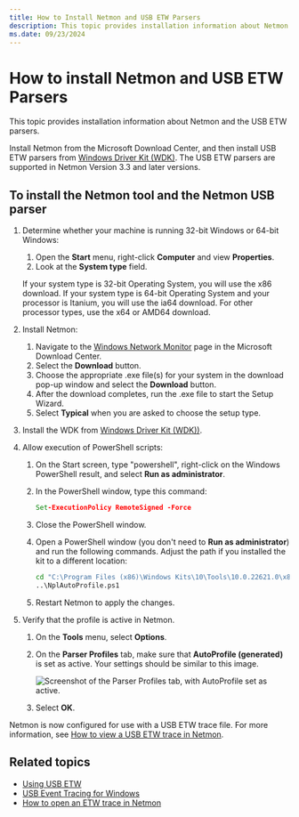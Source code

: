```yaml
---
title: How to Install Netmon and USB ETW Parsers
description: This topic provides installation information about Netmon and the USB ETW parsers.
ms.date: 09/23/2024
---
```


# How to install Netmon and USB ETW Parsers

This topic provides installation information about Netmon and the USB ETW parsers.

Install Netmon from the Microsoft Download Center, and then install USB ETW parsers from [Windows Driver Kit (WDK)](../download-the-wdk.md). The USB ETW parsers are supported in Netmon Version 3.3 and later versions.

## To install the Netmon tool and the Netmon USB parser

1. Determine whether your machine is running 32-bit Windows or 64-bit Windows:

    1. Open the **Start** menu, right-click **Computer** and view **Properties**.
    1. Look at the **System type** field.

    If your system type is 32-bit Operating System, you will use the x86 download. If your system type is 64-bit Operating System and your processor is Itanium, you will use the ia64 download. For other processor types, use the x64 or AMD64 download.

1. Install Netmon:
    1. Navigate to the [Windows Network Monitor](https://www.microsoft.com/download/details.aspx?id=4865) page in the Microsoft Download Center.
    1. Select the **Download** button.
    1. Choose the appropriate .exe file(s) for your system in the download pop-up window and select the **Download** button.
    1. After the download completes, run the .exe file to start the Setup Wizard.
    1. Select **Typical** when you are asked to choose the setup type.

1. Install the WDK from [Windows Driver Kit (WDK))](../download-the-wdk.md).
1. Allow execution of PowerShell scripts:
    1. On the Start screen, type "powershell", right-click on the Windows PowerShell result, and select **Run as administrator**.
    1. In the PowerShell window, type this command:

        ```cmd
        Set-ExecutionPolicy RemoteSigned -Force
        ```

    1. Close the PowerShell window.
    1. Open a PowerShell window (you don't need to **Run as administrator**) and run the following commands. Adjust the path if you installed the kit to a different location:

        ```cmd
        cd "C:\Program Files (x86)\Windows Kits\10\Tools\10.0.22621.0\x86\Network Monitor Parsers\usb"
        ..\NplAutoProfile.ps1
        ```

    1. Restart Netmon to apply the changes.

1. Verify that the profile is active in Netmon.
    1. On the **Tools** menu, select **Options**.
    1. On the **Parser Profiles** tab, make sure that **AutoProfile (generated)** is set as active. Your settings should be similar to this image.

        ![Screenshot of the Parser Profiles tab, with AutoProfile set as active.](images/netmon-parsers1.png)

    1. Select **OK**.

Netmon is now configured for use with a USB ETW trace file. For more information, see [How to view a USB ETW trace in Netmon](how-to-examining-a-trace-file-by-using-netmon.md).

## Related topics

- [Using USB ETW](using-usb-etw.md)
- [USB Event Tracing for Windows](usb-event-tracing-for-windows.md)
- [How to open an ETW trace in Netmon](how-to-examining-a-trace-file-by-using-netmon.md)
